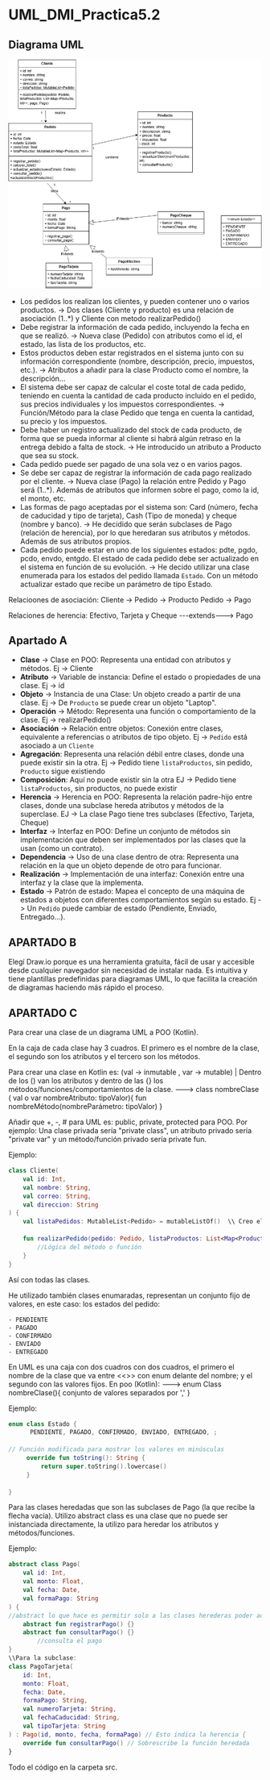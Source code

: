 # UML_DMI_Practica5.2

## Diagrama UML

![Diagrama UML](archivos/practica5_2.png)

- Los pedidos los realizan los clientes, y pueden contener uno o varios productos.
-> Dos clases (Cliente y producto) es una relación de asociación (1..*) y Cliente con metodo realizarPedido()  
- Debe registrar la información de cada pedido, incluyendo la fecha en que se realizó.
-> Nueva clase (Pedido) con atributos como el id, el estado, las lista de los productos, etc.
- Estos productos deben estar registrados en el sistema junto con su información correspondiente (nombre, descripción, precio, impuestos, etc.).
-> Atributos a añadir para la clase Producto como el nombre, la descripción...
- El sistema debe ser capaz de calcular el coste total de cada pedido, teniendo en cuenta la cantidad de cada producto incluido en el pedido, sus precios individuales y los impuestos correspondientes.
-> Función/Método para la clase Pedido que tenga en cuenta la cantidad, su precio y los impuestos.
- Debe haber un registro actualizado del stock de cada producto, de forma que se pueda informar al cliente si habrá algún retraso en la entrega debido a falta de stock.
-> He introducido un atributo a Producto que sea su stock.
- Cada pedido puede ser pagado de una sola vez o en varios pagos.
- Se debe ser capaz de registrar la información de cada pago realizado por el cliente.
-> Nueva clase (Pago) la relación entre Pedido y Pago será (1..*). Además de atributos que informen sobre el pago, como la id, el monto, etc.
- Las formas de pago aceptadas por el sistema son: Card (número, fecha de caducidad y tipo de tarjeta), Cash  (Tipo de moneda) y cheque (nombre y banco).
-> He decidido que serán subclases de Pago (relación de herencia), por lo que heredaran sus atributos y métodos. Además de sus atributos propios. 
- Cada pedido puede estar en uno de los siguientes estados: pdte, pgdo, pcdo, envdo, entgdo. El estado de cada pedido debe ser actualizado en el sistema en función de su evolución.
-> He decido utilizar una clase enumerada para los estados del pedido llamada `Estado`. Con un método actualizar estado que recibe un parámetro de tipo Estado.

Relacioones de asociación:
Cliente -> Pedido -> Producto
Pedido -> Pago

Relaciones de herencia:
Efectivo, Tarjeta y Cheque ---extends---> Pago

## Apartado A 

- **Clase** → Clase en POO: Representa una entidad con atributos y métodos. Ej -> Cliente
- **Atributo**  → Variable de instancia: Define el estado o propiedades de una clase. Ej -> id
- **Objeto** → Instancia de una Clase: Un objeto creado a partir de una clase. Ej -> De `Producto` se puede crear un objeto "Laptop".
- **Operación** → Método: Representa una función o comportamiento de la clase. Ej -> realizarPedido()
- **Asociación** → Relación entre objetos: Conexión entre clases, equivalente a referencias o atributos de tipo objeto. Ej -> `Pedido` está asociado a un `Cliente`
- **Agregación**: Representa una relación débil entre clases, donde una puede existir sin la otra. Ej -> Pedido tiene `listaProductos`, sin pedido, `Producto` sigue existiendo
- **Composición**: Aquí no puede existir sin la otra EJ -> Pedido tiene `listaProductos`, sin productos, no puede existir
- **Herencia** → Herencia en POO: Representa la relación padre-hijo entre clases, donde una subclase hereda atributos y métodos de la superclase. EJ -> La clase Pago tiene tres subclases (Efectivo, Tarjeta, Cheque)
- **Interfaz** → Interfaz en POO: Define un conjunto de métodos sin implementación que deben ser implementados por las clases que la usan (como un contrato).
- **Dependencia** → Uso de una clase dentro de otra: Representa una relación en la que un objeto depende de otro para funcionar.
- **Realización** → Implementación de una interfaz: Conexión entre una interfaz y la clase que la implementa.
- **Estado** → Patrón de estado: Mapea el concepto de una máquina de estados a objetos con diferentes comportamientos según su estado. Ej -> Un `Pedido` puede cambiar de estado (Pendiente, Enviado, Entregado...).

## APARTADO B

Elegí Draw.io porque es una herramienta gratuita, fácil de usar y accesible desde cualquier navegador sin necesidad de instalar nada. Es intuitiva y tiene plantillas predefinidas para diagramas UML, lo que facilita la creación de diagramas haciendo más rápido el proceso.


## APARTADO C

Para crear una clase de un diagrama UML a POO (Kotlin). 

En la caja de cada clase hay 3 cuadros. El primero es el nombre de la clase, el segundo son los atributos y el tercero son los métodos. 

Para crear una clase en Kotlin es: (val -> inmutable , var -> mutable)  |  Dentro de los () van los atributos y dentro de las {} los métodos/funciones/comportamientos de la clase.
---> class nombreClase ( val o var nombreAtributo: tipoValor){ fun nombreMétodo(nombreParámetro: tipoValor) }  

Añadir que +, -, # para UML es: public, private, protected para POO.
Por ejemplo: Una clase privada sería "private class", un atributo privado sería "private var" y un método/función privado sería private fun.

Ejemplo:
```Kotlin
class Cliente(
    val id: Int,
    val nombre: String,
    val correo: String,
    val direccion: String
) {
    val listaPedidos: MutableList<Pedido> = mutableListOf()  \\ Creo el atributo dentro ya que no quiero que se pase como parametro, va a servir para añadir los pedidos cada vez que realice uno.
    
    fun realizarPedido(pedido: Pedido, listaProductos: List<Map<Producto, Int>>, pago: Pago) {
        //Lógica del método o función
    }
}

```
Así con todas las clases.

He utilizado también clases enumaradas, representan un conjunto fijo de valores, en este caso: los estados del pedido:

    - PENDIENTE
    - PAGADO
    - CONFIRMADO
    - ENVIADO
    - ENTREGADO

En UML es una caja con dos cuadros con dos cuadros, el primero el nombre de la clase que va entre <<>> con enum delante del nombre; y el segundo con las valores fijos. En poo (Kotlin):
---> enum Class nombreClase(){ conjunto de valores separados por ',' }

Ejemplo:
```Kotlin
enum class Estado {
      PENDIENTE, PAGADO, CONFIRMADO, ENVIADO, ENTREGADO, ;

// Función modificada para mostrar los valores en minúsculas
     override fun toString(): String {
         return super.toString().lowercase()
     }

}

```
Para las clases heredadas que son las subclases de Pago (la que recibe la flecha vacía).
Utilizo abstract class es una clase que no puede ser inistanciada directamente, la utilizo para heredar los atributos y métodos/funciones.

Ejemplo:
```Kotlin 
abstract class Pago(
    val id: Int,
    val monto: Float,
    val fecha: Date,
    val formaPago: String
) {
//abstract lo que hace es permitir solo a las clases herederas poder acceder y modificarla a su gusto
    abstract fun registrarPago() {}
    abstract fun consultarPago() {}
        //consulta el pago
}
\\Para la subclase:
class PagoTarjeta(
    id: Int,
    monto: Float,
    fecha: Date,
    formaPago: String,
    val numeroTarjeta: String,
    val fechaCaducidad: String,
    val tipoTarjeta: String
) : Pago(id, monto, fecha, formaPago) // Esto indica la herencia {
    override fun consultarPago() // Sobrescribe la función heredada
}


```
Todo el código en la carpeta src.



